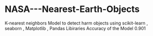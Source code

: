 # NASA---Nearest-Earth-Objects
K-nearest neighbors Model to detect harm objects using scikit-learn , seaborn , Matplotlib , Pandas Libiraries
Accuracy of the Model 0.901 
